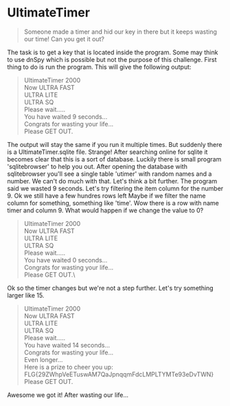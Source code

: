 # UltimateTimer
> Someone made a timer and hid our key in there but it keeps wasting our time!
> Can you get it out?

The task is to get a key that is located inside the program. Some may think to use dnSpy which is possible but not the purpose of this challenge.
First thing to do is run the program. This will give the following output:
> UltimateTimer 2000 \
> Now ULTRA FAST\
> ULTRA LITE\
> ULTRA SQ\
> Please wait.....\
> You have waited 9 seconds...\
> Congrats for wasting your life...\
> Please GET OUT.

The output will stay the same if you run it multiple times.
But suddenly there is a UltimateTimer.sqlite file. Strange! After searching online for sqlite it becomes clear that this is a sort of database.
Luckily there is small program 'sqlitebrowser' to help you out. 
After opening the database with sqlitebrowser you'll see a single table 'utimer' with random names and a number.
We can't do much with that. Let's think a bit further. The program said we wasted 9 seconds. Let's try filtering the item column for the number 9.
Ok we still have a few hundres rows left
Maybe if we filter the name column for something, something like 'time'. Wow there is a row with name timer and column 9.
What would happen if we change the value to 0?

> UltimateTimer 2000\
> Now ULTRA FAST\
> ULTRA LITE\
> ULTRA SQ\
> Please wait.....\
> You have waited 0 seconds...\
> Congrats for wasting your life...\
> Please GET OUT.\

Ok so the timer changes but we're not a step further. Let's try something larger like 15.

> UltimateTimer 2000\
> Now ULTRA FAST\
> ULTRA LITE\
> ULTRA SQ\
> Please wait.....\
> You have waited 14 seconds...\
> Congrats for wasting your life...\
> Even longer...\
> Here is a prize to cheer you up: FLG{29ZWhpVeETuswAM7QaJpnqqmFdcLMPLTYMTe93eDvTWN}\
> Please GET OUT.

Awesome we got it! After wasting our life...
